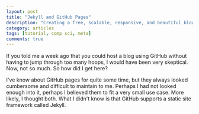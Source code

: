 ```yaml
---
layout: post
title: "Jekyll and GitHub Pages"
description: "Creating a free, scalable, responsive, and beautiful blog."
category: articles
tags: [tutorial, comp sci, meta]
comments: true
---
```


If you told me a week ago that you could host a blog using GitHub without having to jump through too many hoops,
I would have been very skeptical. Now, not so much. So how did I get here?

I've know about GitHub pages for quite some time, but they always looked cumbersome and difficult to maintain to me.
Perhaps I had not looked enough into it, perhaps I believed them to fit a very small use case. More likely, I thought
both. What I didn't know is that GitHub supports a static site framework called Jekyll.
